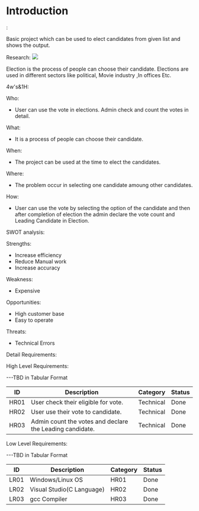 # Introduction
:

Basic project which can be used to elect candidates from given list and shows the output.

Research:
![](RackMultipart20210907-4-1kyg6ky_html_14390967f3d8219f.jpg)

Election is the process of people can choose their candidate. Elections are used in different sectors like political, Movie industry ,In offices Etc.

4w&#39;s&amp;1H:

Who:

- User can use the vote in elections. Admin check and count the votes in detail.

What:

- It is a process of people can choose their candidate.

When:

- The project can be used at the time to elect the candidates.

Where:

- The problem occur in selecting one candidate amoung other candidates.

How:

- User can use the vote by selecting the option of the candidate and then after completion of election the admin declare the vote count and Leading Candidate in Election.

SWOT analysis:

Strengths:

- Increase efficiency
- Reduce Manual work
- Increase accuracy

Weakness:

- Expensive

Opportunities:

- High customer base
- Easy to operate

Threats:

- Technical Errors

Detail Requirements:

High Level Requirements:

---TBD in Tabular Format

| ID | Description | Category | Status |
| --- | --- | --- | --- |
| HR01 | User check their eligible for vote. | Technical | Done |
| HR02 | User use their vote to candidate. | Technical | Done |
| HR03 | Admin count the votes and declare the Leading candidate. | Technical | Done |

Low Level Requirements:

---TBD in Tabular Format

| ID | Description | Category | Status |
| --- | --- | --- | --- |
| LR01 | Windows/Linux OS | HR01 | Done |
| LR02 | Visual Studio(C Language) | HR02 | Done |
| LR03 | gcc Compiler | HR03 | Done |
